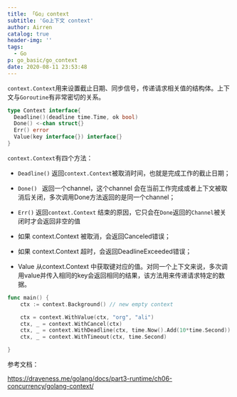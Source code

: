 ```yaml
---
title: 「Go」context
subtitle: 'Go上下文 context'
author: Airren
catalog: true
header-img: ''
tags:
  - Go
p: go_basic/go_context
date: 2020-08-11 23:53:48
---
```






`context.Context`用来设置截止日期、同步信号，传递请求相关值的结构体。上下文与`Goroutine`有非常密切的关系。

```go
type Context interface{
  Deadline()(deadline time.Time, ok bool)
  Done() <-chan struct{}
  Err() error
  Value(key interface{}) interface{}
}
```

`context.Context`有四个方法：

- `Deadline()` 返回`context.Context`被取消时间，也就是完成工作的截止日期；

- `Done() `          返回一个channel，这个channel 会在当前工作完成或者上下文被取消后关闭，多次调用Done方法返回的是同一个channel；

- `Err()`    返回`context.Context` 结束的原因，它只会在`Done`返回的`Channel`被关闭时才会返回非空的值
- 如果 context.Context 被取消，会返回Canceled错误；
  
- 如果 context.Context 超时，会返回DeadlineExceeded错误；
  
- Value 从context.Context 中获取键对应的值。对同一个上下文来说，多次调用value并传入相同的key会返回相同的结果，该方法用来传递请求特定的数据。





```go
func main() {
	ctx := context.Background() // new empty context

	ctx = context.WithValue(ctx, "org", "ali")
	ctx, _ = context.WithCancel(ctx)
	ctx, _ = context.WithDeadline(ctx, time.Now().Add(10*time.Second))
	ctx, _ = context.WithTimeout(ctx, time.Second)

}
```













参考文档：

https://draveness.me/golang/docs/part3-runtime/ch06-concurrency/golang-context/